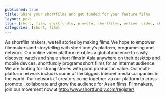 ```yaml
---
published: true
title: Share your shortfilms and get funded for your feature films
layout: post
tags: [short, film, shortfundly, promote, shortfilms, online, video, sharing, platform, promote, shortfilm, festival]
categories: [short, film]
---
```

As shortﬁlm makers, we tell stories by making ﬁlms. We hope to empower filmmakers and storytelling with shortfundly’s platform, programming and network. Our online video platform enables a global audience to easily discover, watch and share short films in Asia anywhere on their desktop and mobile devices. shortfundly programs short films for an Internet audience. We are looking for strong stories with good production value. Our multi-platform network includes some of the biggest internet media companies in the world. Our network of creators come together via our platform to cross-promote , collaborate and grow the audience for Asian films. Filmmakers, join our movement now at http://www.shortfundly.com/register/